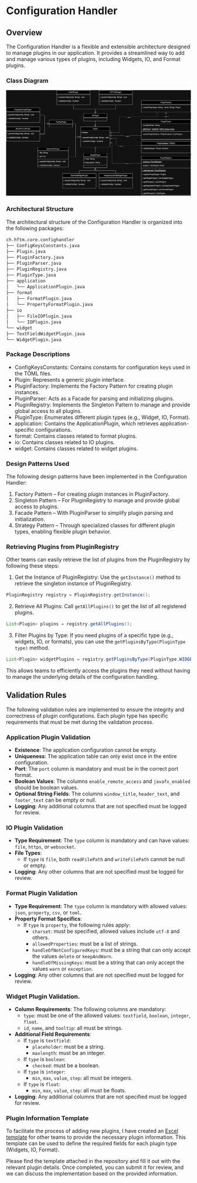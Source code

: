 # Configuration Handler


## Overview

The Configuration Handler is a flexible and extensible architecture designed to manage plugins in our application. It provides a streamlined way to add and manage various types of plugins, including Widgets, IO, and Format plugins.

### Class Diagram

![Class Diagram](ressources/graphics/Configuration_Handler_Class_Diagram.jpg)

### Architectural Structure

The architectural structure of the Configuration Handler is organized into the following packages:

```
ch.hftm.core.confighandler
├── ConfigKeysConstants.java
├── Plugin.java
├── PluginFactory.java
├── PluginParser.java
├── PluginRegistry.java
├── PluginType.java
├── application
│   └── ApplicationPlugin.java
├── format
│   ├── FormatPlugin.java
│   └── PropertyFormatPlugin.java
├── io
│   ├── FileIOPlugin.java
│   └── IOPlugin.java
└── widget
├── TextFieldWidgetPlugin.java
└── WidgetPlugin.java
```

### Package Descriptions

* ConfigKeysConstants: Contains constants for configuration keys used in the TOML files.
* Plugin: Represents a generic plugin interface.
* PluginFactory: Implements the Factory Pattern for creating plugin instances.
* PluginParser: Acts as a Facade for parsing and initializing plugins.
* PluginRegistry: Implements the Singleton Pattern to manage and provide global access to all plugins.
* PluginType: Enumerates different plugin types (e.g., Widget, IO, Format).
* application: Contains the ApplicationPlugin, which retrieves application-specific configurations.
* format: Contains classes related to format plugins.
* io: Contains classes related to IO plugins.
* widget: Contains classes related to widget plugins.

### Design Patterns Used

The following design patterns have been implemented in the Configuration Handler:

1.	Factory Pattern – For creating plugin instances in PluginFactory.
2.	Singleton Pattern – For PluginRegistry to manage and provide global access to plugins.
3.	Facade Pattern – With PluginParser to simplify plugin parsing and initialization.
4.	Strategy Pattern – Through specialized classes for different plugin types, enabling flexible plugin behavior.

### Retrieving Plugins from PluginRegistry

Other teams can easily retrieve the list of plugins from the PluginRegistry by following these steps:

1.	Get the Instance of PluginRegistry: Use the `getInstance()` method to retrieve the singleton instance of PluginRegistry.

``` java
PluginRegistry registry = PluginRegistry.getInstance(); 
```

2.	Retrieve All Plugins: Call `getAllPlugins()` to get the list of all registered plugins.

``` java
List<Plugin> plugins = registry.getAllPlugins();
```

3.	Filter Plugins by Type: If you need plugins of a specific type (e.g., widgets, IO, or formats), you can use the `getPluginsByType(PluginType type)` method.

``` java
List<Plugin> widgetPlugins = registry.getPluginsByType(PluginType.WIDGET);
```

This allows teams to efficiently access the plugins they need without having to manage the underlying details of the configuration handling.

## Validation Rules

The following validation rules are implemented to ensure the integrity and correctness of plugin configurations. Each plugin type has specific requirements that must be met during the validation process.

### Application Plugin Validation
- **Existence**: The application configuration cannot be empty.
- **Uniqueness**: The application table can only exist once in the entire configuration.
- **Port**: The `port` column is mandatory and must be in the correct port format.
- **Boolean Values**: The columns `enable_remote_access` and `javafx_enabled` should be boolean values.
- **Optional String Fields**: The columns `window_title`, `header_text`, and `footer_text` can be empty or null.
- **Logging**: Any additional columns that are not specified must be logged for review.

### IO Plugin Validation
- **Type Requirement**: The `type` column is mandatory and can have values: `file`, `https`, or `websocket`.
- **File Types**: 
  - If `type` is `file`, both `readFilePath` and `writeFilePath` cannot be null or empty.
- **Logging**: Any other columns that are not specified must be logged for review.

### Format Plugin Validation
- **Type Requirement**: The `type` column is mandatory with allowed values: `json`, `property`, `csv`, or `toml`.
- **Property Format Specifics**:
  - If `type` is `property`, the following rules apply:
    - `charset`: must be specified, allowed values include `utf-8` and others.
    - `allowedProperties`: must be a list of strings.
    - `handleOfNotConfiguredKeys`: must be a string that can only accept the values `delete` or `keepAndWarn`.
    - `handleOfMissingKeys`: must be a string that can only accept the values `warn` or `exception`.
- **Logging**: Any other columns that are not specified must be logged for review.

### Widget Plugin Validation.
- **Column Requirements**: The following columns are mandatory:
  - `type`: must be one of the allowed values: `textfield`, `boolean`, `integer`, `float`.
  - `id`, `name`, and `tooltip`: all must be strings.
- **Additional Field Requirements**:
  - If `type` is `textfield`:
    - `placeholder`: must be a string.
    - `maxlength`: must be an integer.
  - If `type` is `boolean`:
    - `checked`: must be a boolean.
  - If `type` is `integer`:
    - `min`, `max`, `value`, `step`: all must be integers.
  - If `type` is `float`:
    - `min`, `max`, `value`, `step`: all must be floats.
- **Logging**: Any additional columns that are not specified must be logged for review.


### Plugin Information Template

To facilitate the process of adding new plugins, I have created an [Excel template](./ressources/excel/Plugin_Info_Template.xlsx) for other teams to provide the necessary plugin information. This template can be used to define the required fields for each plugin type (Widgets, IO, Format).

Please find the template attached in the repository and fill it out with the relevant plugin details. Once completed, you can submit it for review, and we can discuss the implementation based on the provided information.
